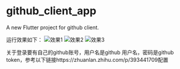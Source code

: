 # github_client_app

A new Flutter project for github client.

运行效果如下：
![效果1](https://user-images.githubusercontent.com/11678386/244843055-fa2c0714-21fe-455f-8c43-739a39072b6a.png)
![效果2](https://user-images.githubusercontent.com/11678386/244843058-5dfa02b9-6e2a-4ba4-aaff-06ce11531e22.png)
![效果3](https://user-images.githubusercontent.com/11678386/244843059-9bac1d30-efed-41af-8598-6dcb2440e532.png)

关于登录要有自己的github账号，用户名是github 用户名，密码是github token，参考以下链接https://zhuanlan.zhihu.com/p/393441709配置
